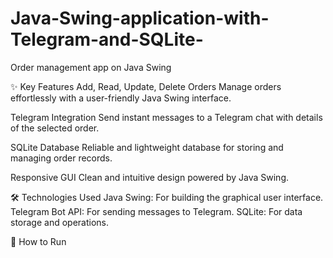 # Java-Swing-application-with-Telegram-and-SQLite-

Order management app on Java Swing 

✨ Key Features
Add, Read, Update, Delete Orders
Manage orders effortlessly with a user-friendly Java Swing interface.

Telegram Integration
Send instant messages to a Telegram chat with details of the selected order.

SQLite Database
Reliable and lightweight database for storing and managing order records.

Responsive GUI
Clean and intuitive design powered by Java Swing.

🛠️ Technologies Used
Java Swing: For building the graphical user interface.
Telegram Bot API: For sending messages to Telegram.
SQLite: For data storage and operations.

🚀 How to Run 

